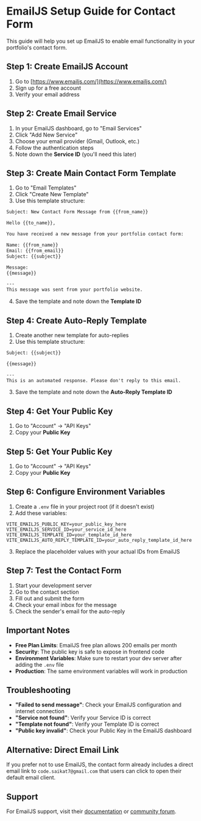 # EmailJS Setup Guide for Contact Form

This guide will help you set up EmailJS to enable email functionality in your portfolio's contact form.

## Step 1: Create EmailJS Account

1. Go to [https://www.emailjs.com/](https://www.emailjs.com/)
2. Sign up for a free account
3. Verify your email address

## Step 2: Create Email Service

1. In your EmailJS dashboard, go to "Email Services"
2. Click "Add New Service"
3. Choose your email provider (Gmail, Outlook, etc.)
4. Follow the authentication steps
5. Note down the **Service ID** (you'll need this later)

## Step 3: Create Main Contact Form Template

1. Go to "Email Templates"
2. Click "Create New Template"
3. Use this template structure:

```html
Subject: New Contact Form Message from {{from_name}}

Hello {{to_name}},

You have received a new message from your portfolio contact form:

Name: {{from_name}}
Email: {{from_email}}
Subject: {{subject}}

Message:
{{message}}

---
This message was sent from your portfolio website.
```

4. Save the template and note down the **Template ID**

## Step 4: Create Auto-Reply Template

1. Create another new template for auto-replies
2. Use this template structure:

```html
Subject: {{subject}}

{{message}}

---
This is an automated response. Please don't reply to this email.
```

3. Save the template and note down the **Auto-Reply Template ID**

## Step 4: Get Your Public Key

1. Go to "Account" → "API Keys"
2. Copy your **Public Key**

## Step 5: Get Your Public Key

1. Go to "Account" → "API Keys"
2. Copy your **Public Key**

## Step 6: Configure Environment Variables

1. Create a `.env` file in your project root (if it doesn't exist)
2. Add these variables:

```env
VITE_EMAILJS_PUBLIC_KEY=your_public_key_here
VITE_EMAILJS_SERVICE_ID=your_service_id_here
VITE_EMAILJS_TEMPLATE_ID=your_template_id_here
VITE_EMAILJS_AUTO_REPLY_TEMPLATE_ID=your_auto_reply_template_id_here
```

3. Replace the placeholder values with your actual IDs from EmailJS

## Step 7: Test the Contact Form

1. Start your development server
2. Go to the contact section
3. Fill out and submit the form
4. Check your email inbox for the message
5. Check the sender's email for the auto-reply

## Important Notes

- **Free Plan Limits**: EmailJS free plan allows 200 emails per month
- **Security**: The public key is safe to expose in frontend code
- **Environment Variables**: Make sure to restart your dev server after adding the `.env` file
- **Production**: The same environment variables will work in production

## Troubleshooting

- **"Failed to send message"**: Check your EmailJS configuration and internet connection
- **"Service not found"**: Verify your Service ID is correct
- **"Template not found"**: Verify your Template ID is correct
- **"Public key invalid"**: Check your Public Key in the EmailJS dashboard

## Alternative: Direct Email Link

If you prefer not to use EmailJS, the contact form already includes a direct email link to `code.saikat7@gmail.com` that users can click to open their default email client.

## Support

For EmailJS support, visit their [documentation](https://www.emailjs.com/docs/) or [community forum](https://community.emailjs.com/).
